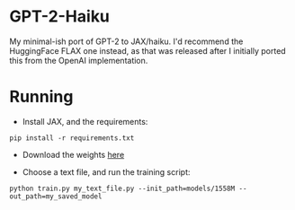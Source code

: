 # GPT-2-Haiku
My minimal-ish port of GPT-2 to JAX/haiku. I'd recommend the HuggingFace FLAX one instead, as that was released after I initially ported this from the OpenAI implementation.

# Running
* Install JAX, and the requirements:
```
pip install -r requirements.txt
```
* Download the weights [here](https://drive.google.com/file/d/1ttXO_7OdId9DHFHFT3XSWOthjjHceI-Y/view?usp=sharing)

* Choose a text file, and run the training script:
```
python train.py my_text_file.py --init_path=models/1558M --out_path=my_saved_model
```
